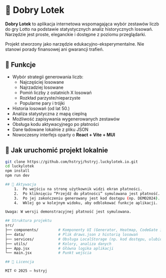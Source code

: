 # 🎰 Dobry Lotek

**Dobry Lotek** to aplikacja internetowa wspomagająca wybór zestawów liczb do gry Lotto na podstawie statystycznych analiz historycznych losowań. Narzędzie jest proste, eleganckie i dostępne z poziomu przeglądarki.

Projekt stworzony jako narzędzie edukacyjno-eksperymentalne. Nie stanowi porady finansowej ani gwarancji trafień.

## 🧠 Funkcje

- Wybór strategii generowania liczb:
  - Najczęściej losowane
  - Najrzadziej losowane
  - Pomiń liczby z ostatnich X losowań
  - Rozkład parzyste/nieparzyste
  - Popularne pary i trójki
- Historia losowań (od lat 50.)
- Analiza statystyczna z mapą cieplną
- Możliwość zapisywania wygenerowanych zestawów
- Obsługa kodu aktywacyjnego po płatności
- Dane ładowane lokalnie z pliku JSON
- Nowoczesny interfejs oparty o **React + Vite + MUI**

## 🚀 Jak uruchomić projekt lokalnie

```bash
git clone https://github.com/hstryj/hstryj.luckylotek.io.git
cd luckylotek
npm install
npm run dev

## 🧾 Aktywacja
	1.	Po wejściu na stronę użytkownik widzi ekran płatności.
	2.	Po kliknięciu “Przejdź do płatności” symulowana jest płatność.
	3.	Po jej zakończeniu generowany jest kod dostępu (np. DEMO2024).
	4.	Wklej go w kolejnym widoku, aby odblokować funkcje aplikacji.

Uwaga: W wersji demonstracyjnej płatność jest symulowana.

## Struktura projektu
src/
├── components/         # Komponenty UI (Generator, Heatmap, CodeGate itp.)
├── data/               # Plik draws.json z historią losowań
├── services/           # Obsługa LocalStorage (np. kod dostępu, ulubione)
├── utils/              # Kolory, analiza danych
├── App.jsx             # Główna logika aplikacji
└── main.jsx            # Punkt wejścia

## 📄 Licencja

MIT © 2025 — hstryj
